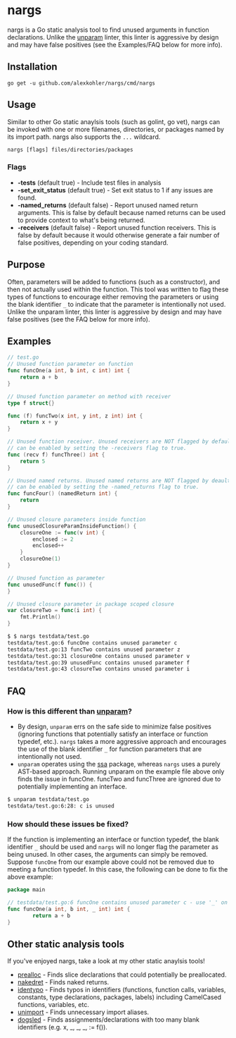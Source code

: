 # nargs

nargs is a Go static analysis tool to find unused arguments in function declarations. Unlike the [unparam](https://github.com/mvdan/unparam) linter, this linter is aggressive by design and may have false positives (see the Examples/FAQ below for more info).       

## Installation

    go get -u github.com/alexkohler/nargs/cmd/nargs

## Usage

Similar to other Go static anaylsis tools (such as golint, go vet), nargs can be invoked with one or more filenames, directories, or packages named by its import path. nargs also supports the `...` wildcard. 

    nargs [flags] files/directories/packages
	
### Flags
- **-tests** (default true) - Include test files in analysis
- **-set_exit_status** (default true) - Set exit status to 1 if any issues are found.
- **-named_returns** (default false) - Report unused named return arguments. This is false by default because named returns can be used to provide context to what's being returned.
- **-receivers** (default false) - Report unused function receivers. This is false by default because it would otherwise generate a fair number of false positives, depending on your coding standard.


## Purpose

Often, parameters will be added to functions (such as a constructor), and then not actually used within the function. This tool was written to flag these types of functions to encourage either removing the parameters or using the blank identifier `_` to indicate that the parameter is intentionally not used. Unlike the unparam linter, this linter is aggressive by design and may have false positives (see the FAQ below for more info).

## Examples

```Go
// test.go
// Unused function parameter on function
func funcOne(a int, b int, c int) int {
	return a + b
}

// Unused function parameter on method with receiver
type f struct{}

func (f) funcTwo(x int, y int, z int) int {
	return x + y
}

// Unused function receiver. Unused receivers are NOT flagged by default. Flagging unused function receivers
// can be enabled by setting the -receivers flag to true.
func (recv f) funcThree() int {
	return 5
}

// Unused named returns. Unused named returns are NOT flagged by deault. Flagging unused named returns
// can be enabled by setting the -named_returns flag to true.
func funcFour() (namedReturn int) {
	return
}

// Unused closure parameters inside function
func unusedClosureParamInsideFunction() {
	closureOne := func(v int) {
		enclosed := 2
		enclosed++
	}
	closureOne(1)
}

// Unused function as parameter
func unusedFunc(f func()) {
}

// Unused closure parameter in package scoped closure
var closureTwo = func(i int) {
	fmt.Println()
}
```

```Bash
$ $ nargs testdata/test.go 
testdata/test.go:6 funcOne contains unused parameter c
testdata/test.go:13 funcTwo contains unused parameter z
testdata/test.go:31 closureOne contains unused parameter v
testdata/test.go:39 unusedFunc contains unused parameter f
testdata/test.go:43 closureTwo contains unused parameter i
```

## FAQ

### How is this different than [unparam](https://github.com/mvdan/unparam)?

* By design, `unparam` errs on the safe side to minimize false positives (ignoring functions that potentially satisfy an interface or function typedef, etc.). `nargs` takes a more aggressive approach and encourages the use of the blank identifier `_` for function parameters that are intentionally not used. 
* `unparam` operates using the [ssa](https://godoc.org/golang.org/x/tools/go/ssa) package, whereas `nargs` uses a purely AST-based approach. Running unparam on the example file above only finds the issue in funcOne. funcTwo and funcThree are ignored due to potentially implementing an interface. 

```Bash
$ unparam testdata/test.go 
testdata/test.go:6:28: c is unused
```


### How should these issues be fixed?

If the function is implementing an interface or function typedef, the blank identifier `_` should be used and `nargs` will no longer flag the parameter as being unused. In other cases, the arguments can simply be removed. Suppose `funcOne` from our example above could not be removed due to meeting a function typedef. In this case, the following can be done to fix the above example:

```Go
package main

// testdata/test.go:6 funcOne contains unused parameter c - use '_' on the 'c' parameter
func funcOne(a int, b int, _ int) int {
        return a + b
}
```


## Other static analysis tools

If you've enjoyed nargs, take a look at my other static anaylsis tools!

- [prealloc](https://github.com/alexkohler/prealloc) - Finds slice declarations that could potentially be preallocated.
- [nakedret](https://github.com/alexkohler/nakedret) - Finds naked returns.
- [identypo](https://github.com/alexkohler/identypo) - Finds typos in identifiers (functions, function calls, variables, constants, type declarations, packages, labels) including CamelCased functions, variables, etc. 
- [unimport](https://github.com/alexkohler/unimport) - Finds unnecessary import aliases.
- [dogsled](https://github.com/alexkohler/dogsled) - Finds assignments/declarations with too many blank identifiers (e.g. x, _, _, _, := f()).


